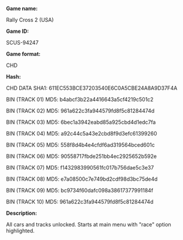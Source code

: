 **Game name:**

Rally Cross 2 (USA)

**Game ID:**

SCUS-94247

**Game format:**

CHD

**Hash:**

CHD DATA SHA1: 611EC553BCE37203540E6C0A5CBE24A8A9D37F4A

BIN (TRACK 01) MD5: b4abcf3b22a4416643a5cf4219c501c2

BIN (TRACK 02) MD5: 961a622c3fa944579fd8f5c81284474d

BIN (TRACK 03) MD5: 6bec1a3942eabd85a925cbd4d1edc7fa

BIN (TRACK 04) MD5: a92c44c5a43e2cbd8f9d3efc61399260

BIN (TRACK 05) MD5: 558f8d4b4e4cfdf6ad319564bced601c

BIN (TRACK 06) MD5: 90558717fbde251bb4ec2925652b592e

BIN (TRACK 07) MD5: f1432983990561fc017b756dae5c3e37

BIN (TRACK 08) MD5: e7a08500c7e749bd2cdf98d3bc75de4d

BIN (TRACK 09) MD5: bc9734f60dafc098a38617377991184f

BIN (TRACK 10) MD5: 961a622c3fa944579fd8f5c81284474d

**Description:**

All cars and tracks unlocked. Starts at main menu with "race" option highlighted.